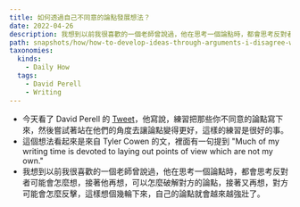 ```yaml
---
title: 如何透過自己不同意的論點發展想法？
date: 2022-04-26
description: 我想到以前我很喜歡的一個老師曾說過，他在思考一個論點時，都會思考反對者可能會怎麼想，接著他再想，可以怎麼破解對方的論點，接著又再想，對方可能會怎麼反擊，這樣想個幾輪下來，自己的論點就會越來越強壯了
path: snapshots/how/how-to-develop-ideas-through-arguments-i-disagree-with
taxonomies:
  kinds: 
    - Daily How
  tags: 
    - David Perell
    - Writing
---
```


- 今天看了 David Perell 的 [Tweet](https://twitter.com/david_perell/status/1518259333053751307)，他寫說，練習把那些你不同意的論點寫下來，然後嘗試著站在他們的角度去讓論點變得更好，這樣的練習是很好的事。
- 這個想法看起來是來自 Tyler Cowen 的文，裡面有一句提到 "Much of my writing time is devoted to laying out points of view which are not my own."
- 我想到以前我很喜歡的一個老師曾說過，他在思考一個論點時，都會思考反對者可能會怎麼想，接著他再想，可以怎麼破解對方的論點，接著又再想，對方可能會怎麼反擊，這樣想個幾輪下來，自己的論點就會越來越強壯了。